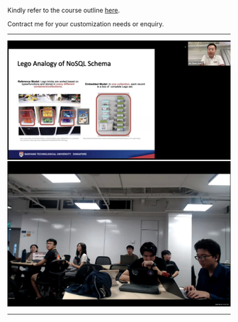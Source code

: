 Kindly refer to the course outline [here](https://github.com/dd-consulting/About_Sam_GU/tree/main/Courses).

Contract me for your customization needs or enquiry.

---

![](sn001.png)
![](sn002.png)

---
